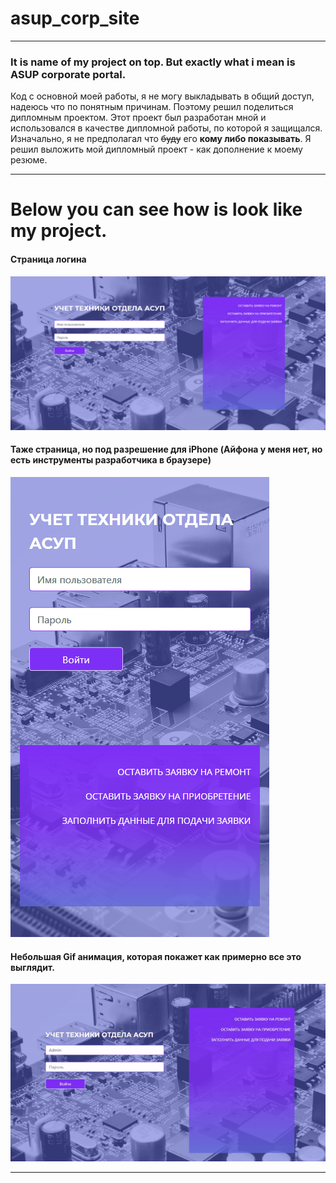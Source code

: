 # asup_corp_site
___
### It is name of my project on top. But exactly what i mean is ASUP corporate portal. 
Код с основной моей работы, я не могу выкладывать в общий доступ, надеюсь что по понятным причинам.
Поэтому решил поделиться дипломным проектом.
Этот проект был разработан мной и использовался в качестве дипломной работы, по которой я защищался.
Изначально, я не предполагал что ~~буду~~ его **кому либо показывать**.
Я решил выложить мой дипломный проект - как дополнение к моему резюме.
___
# Below you can see how is look like my project.
#### Страница логина
![Login Page](README/Login%20full.png)
#### Таже страница, но под разрешение для iPhone (Айфона у меня нет, но есть инструменты разработчика в браузере)
![Login page mobile ](README/Login_iPhone.png)
#### Небольшая Gif анимация, которая покажет как примерно все это выглядит.
![How it works ](README/example.gif)
___
